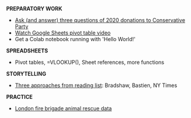 **PREPARATORY WORK**
- [Ask (and answer) three questions of 2020 donations to Conservative Party](http://search.electoralcommission.org.uk/?currentPage=1&rows=10&query=conservative&sort=RegulatedDoneeType&order=asc&tab=1&open=filter&et=pp&isIrishSourceYes=true&isIrishSourceNo=true&date=Accepted&from=&to=&quarters=2020Q1234&prePoll=false&postPoll=false&donorStatus=individual&donorStatus=tradeunion&donorStatus=company&donorStatus=unincorporatedassociation&donorStatus=publicfund&donorStatus=other&donorStatus=registeredpoliticalparty&donorStatus=friendlysociety&donorStatus=trust&donorStatus=limitedliabilitypartnership&donorStatus=impermissibledonor&donorStatus=na&donorStatus=unidentifiabledonor&donorStatus=buildingsociety&register=gb&register=ni&register=none&optCols=Register&optCols=CampaigningName&optCols=AccountingUnitsAsCentralParty&optCols=IsSponsorship&optCols=IsIrishSource&optCols=RegulatedDoneeType&optCols=CompanyRegistrationNumber&optCols=Postcode&optCols=NatureOfDonation&optCols=PurposeOfVisit&optCols=DonationAction&optCols=ReportedDate&optCols=IsReportedPrePoll&optCols=ReportingPeriodName&optCols=IsBequest&optCols=IsAggregation)
- [Watch Google Sheets pivot table video](https://www.youtube.com/watch?v=tHxHwIHfDDw)
- Get a Colab notebook running with 'Hello World!'

**SPREADSHEETS**
- Pivot tables, =VLOOKUP(), Sheet references, more functions

**STORYTELLING**
- [Three approaches from reading list](https://dj-reading.readthedocs.io/en/latest/#storytelling-with-data): Bradshaw, Bastien, NY Times

**PRACTICE**
- [London fire brigade animal rescue data](https://data.london.gov.uk/dataset/animal-rescue-incidents-attended-by-lfb)
